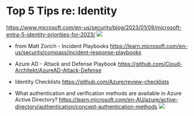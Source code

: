 # Top 5 Tips re: Identity
https://www.microsoft.com/en-us/security/blog/2023/01/09/microsoft-entra-5-identity-priorities-for-2023/
![](https://www.microsoft.com/en-us/security/blog/wp-content/uploads/2023/01/Graph-PNG-1024x518.png)


-   from Matt Zorich - Incident Playbooks
<https://learn.microsoft.com/en-us/security/compass/incident-response-playbooks>


-   Azure AD - Attack and Defense Playbook
<https://github.com/Cloud-Architekt/AzureAD-Attack-Defense>


-   Identity Checklists 
<https://github.com/Azure/review-checklists>

-   What authentication and verification methods are available in Azure Active Directory?
<https://learn.microsoft.com/en-AU/azure/active-directory/authentication/concept-authentication-methods>
![](https://learn.microsoft.com/en-AU/azure/active-directory/authentication/media/concept-authentication-methods/authentication-methods.png)